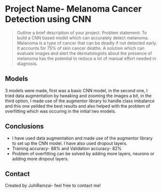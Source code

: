 # Project Name- Melanoma Cancer Detection using CNN

> Outline a brief description of your project.
Problem statement: To build a CNN based model which can accurately detect melanoma.
Melanoma is a type of cancer that can be deadly if not detected early. It accounts for 75% of skin cancer deaths. 
A solution which can evaluate images and alert the dermatologists about the
presence of melanoma has the potential to reduce a lot of manual effort needed in diagnosis.

## Models
3 models were made, first was a basic CNN model, in the second one, I tried data augmentation by tweaking and zooming the images a bit, in the third 
option, I made use of the augmentor library to handle class imbalance and this one yeilded the best results and also helped with the problem of 
overfitting which was occuring in the initial two models. 

## Conclusions
- I have used data augmentation and made use of the augmentor library to set up the CNN model. I have also used dropout layers.
- Training accuracy- 88% and Validation accuracy- 82%
- Problem of overfitting can be solved by adding more layers, neurons or adding more dropout layers. 



## Contact
Created by JuhiRamzai- feel free to contact me!



